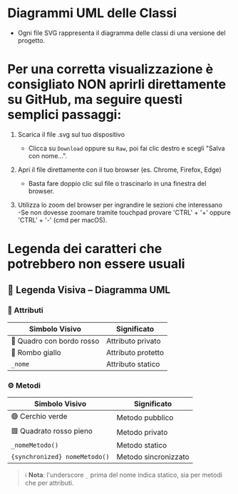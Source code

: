 # Diagrammi UML delle Classi

- Ogni file SVG rappresenta il diagramma delle classi di una versione del progetto.

# Per una corretta visualizzazione è consigliato NON aprirli direttamente su GitHub, ma seguire questi semplici passaggi:

1. Scarica il file .svg sul tuo dispositivo
   - Clicca su `Download` oppure su `Raw`, poi fai clic destro e scegli "Salva con nome...".

2. Apri il file direttamente con il tuo browser (es. Chrome, Firefox, Edge)  
   - Basta fare doppio clic sul file o trascinarlo in una finestra del browser.

3. Utilizza lo zoom del browser per ingrandire le sezioni che interessano  
    -Se non dovesse zoomare tramite touchpad provare 'CTRL' + '+'  oppure 'CTRL' + '-'  (cmd per macOS).

# Legenda dei caratteri che potrebbero non essere usuali
## 🧭 Legenda Visiva – Diagramma UML

### 🔐 Attributi

| Simbolo Visivo                        | Significato            |
|----------------------------------------|-------------------------|
| 🔲 Quadro con bordo rosso              | Attributo privato       |
| 🔶 Rombo giallo                        | Attributo protetto      |
| `_nome`                                | Attributo statico       |

### ⚙️ Metodi

| Simbolo Visivo                        | Significato              |
|----------------------------------------|---------------------------|
| 🟢 Cerchio verde                       | Metodo pubblico           |
| 🟥 Quadrato rosso pieno               | Metodo privato            |
| `_nomeMetodo()`                        | Metodo statico            |
| `{synchronized} nomeMetodo()`          | Metodo sincronizzato      |

> ℹ️ **Nota**: l'underscore `_` prima del nome indica statico, sia per metodi che per attributi.

 
